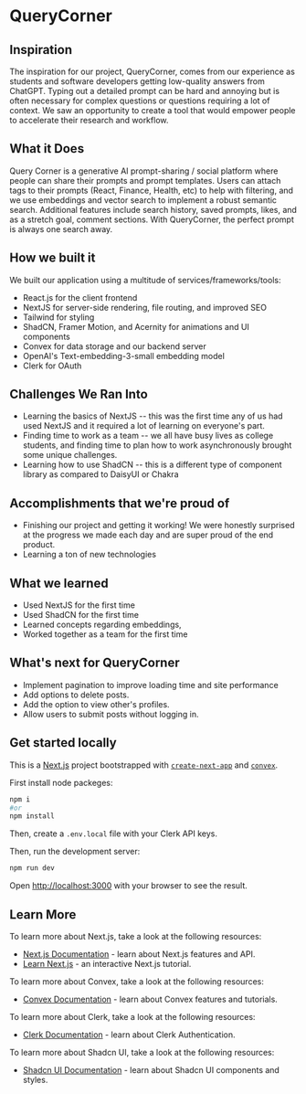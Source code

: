 # QueryCorner

## Inspiration
The inspiration for our project, QueryCorner, comes from our experience as students and software developers getting low-quality answers from ChatGPT. Typing out a detailed prompt can be hard and annoying but is often necessary for complex questions or questions requiring a lot of context. We saw an opportunity to create a tool that would empower people to accelerate their research and workflow.

## What it Does
 Query Corner is a generative AI prompt-sharing / social platform where people can share their prompts and prompt templates. Users can attach tags to their prompts (React, Finance, Health, etc) to help with filtering, and we use embeddings and vector search to implement a robust semantic search. Additional features include search history, saved prompts, likes, and as a stretch goal, comment sections. With QueryCorner, the perfect prompt is always one search away.

## How we built it
We built our application using a multitude of services/frameworks/tools:
- React.js for the client frontend
- NextJS for server-side rendering, file routing, and improved SEO
- Tailwind for styling
- ShadCN, Framer Motion, and Acernity for animations and UI components
- Convex for data storage and our backend server
- OpenAI's Text-embedding-3-small embedding model
- Clerk for OAuth

## Challenges We Ran Into
- Learning the basics of NextJS -- this was the first time any of us had used NextJS and it required a lot of learning on everyone's part.
- Finding time to work as a team -- we all have busy lives as college students, and finding time to plan how to work asynchronously brought some unique challenges.
- Learning how to use ShadCN -- this is a different type of component library as compared to DaisyUI or Chakra

## Accomplishments that we're proud of
- Finishing our project and getting it working! We were honestly surprised at the progress we made each day and are super proud of the end product.
- Learning a ton of new technologies

## What we learned
- Used NextJS for the first time
- Used ShadCN for the first time
- Learned concepts regarding embeddings, 
- Worked together as a team for the first time

## What's next for QueryCorner
- Implement pagination to improve loading time and site performance 
- Add options to delete posts.
- Add the option to view other's profiles.
- Allow users to submit posts without logging in.


## Get started locally

This is a [Next.js](https://nextjs.org/) project bootstrapped with [`create-next-app`](https://github.com/vercel/next.js/tree/canary/packages/create-next-app) and [`convex`](https://github.com/get-convex/templates/tree/main/template-nextjs-clerk-shadcn).

First install node packeges:

```bash
npm i 
#or
npm install
```

Then, create a `.env.local` file with your Clerk API keys.

Then, run the development server:

```bash
npm run dev
```

Open [http://localhost:3000](http://localhost:3000) with your browser to see the result.


## Learn More

To learn more about Next.js, take a look at the following resources:

- [Next.js Documentation](https://nextjs.org/docs) - learn about Next.js features and API.
- [Learn Next.js](https://nextjs.org/learn) - an interactive Next.js tutorial.

To learn more about Convex, take a look at the following resources:

- [Convex Documentation](https://docs.convex.dev/home) - learn about Convex features and tutorials.

To learn more about Clerk, take a look at the following resources:

- [Clerk Documentation](https://clerk.com/docs) - learn about Clerk Authentication.

To learn more about Shadcn UI, take a look at the following resources:

- [Shadcn UI Documentation](https://shadcn.com/docs) - learn about Shadcn UI components and styles.


